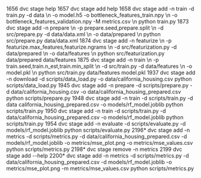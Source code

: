  1656  dvc stage help
 1657  dvc stage add help
 1658  dvc stage add -n train -d train.py -d data \\n          -o model.h5 -o bottleneck_features_train.npy \\n          -o bottleneck_features_validation.npy -M metrics.csv \\n          python train.py
 1873  dvc stage add -n prepare \\n                -p prepare.seed,prepare.split \\n                -d src/prepare.py -d data/data.xml \\n                -o data/prepared \\n                python src/prepare.py data/data.xml
 1874  dvc stage add -n featurize \\n                -p featurize.max_features,featurize.ngrams \\n                -d src/featurization.py -d data/prepared \\n                -o data/features \\n                python src/featurization.py data/prepared data/features
 1875  dvc stage add -n train \\n                -p train.seed,train.n_est,train.min_split \\n                -d src/train.py -d data/features \\n                -o model.pkl \\n                python src/train.py data/features model.pkl
 1937  dvc stage add -n download -d scripts/data_load.py -o data/california_housing.csv python scripts/data_load.py
 1945  dvc stage add -n prepare -d scripts/prepare.py -d data/california_housing.csv -o data/california_housing_prepared.csv python scripts/prepare.py
 1948  dvc stage add -n train -d scripts/train.py -d data california_housing_prepared.csv -o models/rf_model.joblib python scripts/train.py
 1950  dvc stage add -n train -d scripts/train.py -d data/california_housing_prepared.csv -o models/rf_model.joblib python scripts/train.py
 1954  dvc stage add -n evaluate -d scripts/evaluate.py -d models/rf_model.joblib python scripts/evaluate.py
 2196* dvc stage add -n metrics -d scripts/metrics.py -d data/california_housing_prepared.csv -d models/rf_model.joblib -o metrics/mse_plot.png -o metrics/mse_values.csv python scripts/metrics.py
 2198* dvc stage remove -n metrics
 2199  dvc stage add --help
 2200* dvc stage add -n metrics -d scripts/metrics.py -d data/california_housing_prepared.csv -d models/rf_model.joblib -o metrics/mse_plot.png -m metrics/mse_values.csv python scripts/metrics.py